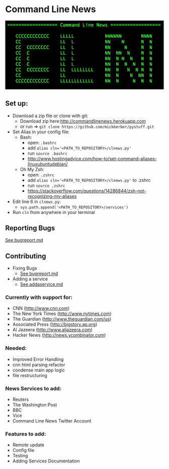 # Command Line News
![Alt text](./assets/cln_output.png 'CLNews logo')

## Set up:
- Download a zip file or clone with git:
  - Download zip here:http://commandlinenews.herokuapp.com
  - or run => ` git clone https://github.com/mickberber/pystuff.git `
- Set Alias in your config file:
  - Bash:
    - open: `.bashrc`
    - add `alias cln='<PATH_TO_REPOSITORY>/clnews.py'`
    - run `source .bashrc`
    - http://www.hostingadvice.com/how-to/set-command-aliases-linuxubuntudebian/
  - Oh My Zsh:
    - open: `.zshrc`
    - add `alias cln='<PATH_TO_REPOSITORY>/clnews.py'` to .zshrc
    - run `source .zshrc`
    - https://stackoverflow.com/questions/14286844/zsh-not-recognizing-my-aliases
- Edit line 6 in `clnews.py`:
  - `sys.path.append('<PATH_TO_REPOSITORY>/services')`
- Run `cln` from anywhere in your terminal

## Reporting Bugs
[See bugreport.md](./DOCS/bugreport.md)

## Contributing
- Fixing Bugs
  - [See bugreport.md](./DOCS/bugreport.md)
- Adding a service
  - [See addaservice.md](./DOCS/addaservice.md)

### Currently with support for:
- CNN (http://www.cnn.com)
- The New York Times (http://www.nytimes.com)
- The Guardian (http://www.theguardian.com/us)
- Associated Press (http://bigstory.ap.org)
- Al Jazeera (http://www.aljazeera.com)
- Hacker News (http://news.ycombinator.com)

### Needed:
- Improved Error Handling
- cnn html parsing refactor
- condense main app logic
- file restructuring

### News Services to add:
- Reuters
- The Washington Post
- BBC
- Vice
- Command Line News Twitter Account

### Features to add:
- Remote update
- Config file
- Testing
- Adding Services Documentation
